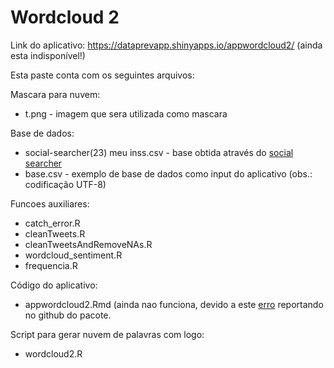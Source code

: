 # Wordcloud 2

Link do aplicativo:  https://dataprevapp.shinyapps.io/appwordcloud2/  (ainda esta indisponível!)

Esta paste conta com os seguintes arquivos:

Mascara para nuvem:
 - t.png   - imagem que sera utilizada como mascara

Base de dados:
 - social-searcher(23) meu inss.csv    - base obtida através do [social searcher](https://www.social-searcher.com/)
 - base.csv                            - exemplo de base de dados como input do aplicativo (obs.: codificação UTF-8)  

Funcoes auxiliares:
 - catch_error.R
 - cleanTweets.R
 - cleanTweetsAndRemoveNAs.R
 - wordcloud_sentiment.R
 - frequencia.R

Código do aplicativo:
 - appwordcloud2.Rmd  (ainda nao funciona, devido a este [erro](https://github.com/Lchiffon/wordcloud2/issues/12) reportando no github do pacote. 
 
Script para gerar nuvem de palavras com logo:
 - wordcloud2.R
